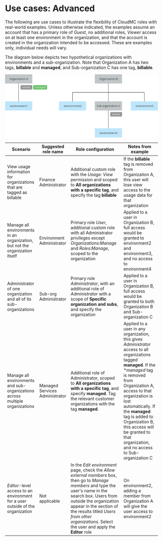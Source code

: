 # Use cases: Advanced

The following are use cases to illustrate the flexibility of CloudMC roles with real-world examples.  Unless otherwise indicated, the examples assume an account that has a primary role of *Guest*, no additional roles,  *Viewer* access on at least one environment in the organization, and that the account is created in the organization intended to be accessed.  These are examples only, individual needs will vary.

The diagram below depicts two hypothetical organizations with environments and a sub-organization.  Note that Organization A has two tags, **billable** and **managed**, and Sub-organization C has one tag, **billable**.

![use cases diagram](use_cases-en.png)

| Scenario | Suggested role name | Role configuration | Notes from example |
| --- | --- | --- | --- |
| View usage information for organizations that are tagged as billable | Finance Administrator | Additional custom role with the *Usage: View* permission and scoped to **All organizations with a specific tag**, and specify the tag **billable**  | If the **billable** tag is removed from Organization A, this user will lose view access to the usage data for that organization |
| Manage all environments in an organization, but not the organization itself | Environment Administrator | Primary role *User*, additional custom role with all Administrator privileges except *Organizations:Manage* and *Roles:Manage*, scoped to the organization | Applied to a user in Organization B, full access would be granted to environment2 and environment3, and no access to environment4 |
| Administrator of one organization and all of its sub-organizations | Sub-org Administrator | Primary role *Administrator*, with an additional role of *Administrator* with a scope of **Specific organization and subs**, and specify the organization | Applied to a user in Organization B, full access would be granted to both Organization B and Sub-organization C |
| Manage all environments and sub-organizations across multiple organizations | Managed Services Administrator | Additional role of Administrator, scoped to **All organizations with a specific tag**, and specify **managed**.  Tag the relevant customer organizations with the tag **managed**. | Applied to a user in any organization, this gives *Administrator* access to all organizations tagged **managed**.  If the **managed* tag is removed from Organization A, access to that organization is lost automatically.  If the **managed** tag is added to Organization B, this access will be granted to that organization, and no access to Sub-organization C |
| *Editor*-level access to an environment for a user outside of the organization |  Not applicable | In the *Edit environment* page, check the *Allow external members* box, then go to *Manage members* and type the user's name in the search box.  Users from outside the organization appear in the section of the results titled *Users from other organizations*.  Select the user and apply the **Editor** role | On environment2, adding a member from Organization A will give the user access to environment2 |
